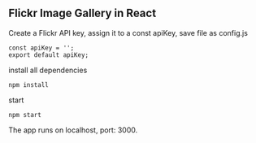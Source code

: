 ## Flickr Image Gallery in React

Create a Flickr API key, assign it to a const apiKey, save file as config.js
```
const apiKey = '';
export default apiKey;
```

install all dependencies
```
npm install
```

start
```
npm start
```

The app runs on localhost, port: 3000.
